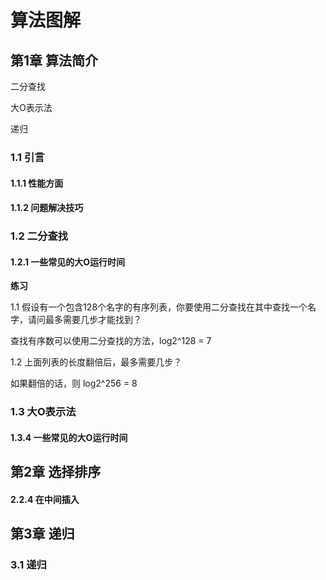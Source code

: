 # 算法图解 #

## 第1章 算法简介 ##

二分查找

大O表示法

递归

### 1.1 引言 ###

#### 1.1.1 性能方面 ####

#### 1.1.2 问题解决技巧 ####

### 1.2 二分查找 ###

#### 1.2.1 一些常见的大O运行时间 ####

**练习**

1.1 假设有一个包含128个名字的有序列表，你要使用二分查找在其中查找一个名字，请问最多需要几步才能找到？

查找有序数可以使用二分查找的方法，log2^128 = 7

1.2 上面列表的长度翻倍后，最多需要几步？

如果翻倍的话，则
log2^256 = 8

### 1.3 大O表示法 ###

#### 1.3.4 一些常见的大O运行时间 ####



## 第2章 选择排序 ##

#### 2.2.4 在中间插入 ####

## 第3章 递归 ##

### 3.1 递归 ###

